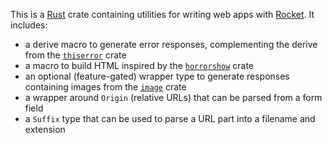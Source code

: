 This is a [Rust](https://rust-lang.org/) crate containing utilities for writing web apps with [Rocket](https://rocket.rs/). It includes:

* a derive macro to generate error responses, complementing the derive from the [`thiserror`](https://docs.rs/thiserorr) crate
* a macro to build HTML inspired by the [`horrorshow`](https://docs.rs/horrorshow) crate
* an optional (feature-gated) wrapper type to generate responses containing images from the [`image`](https://docs.rs/image) crate
* a wrapper around `Origin` (relative URLs) that can be parsed from a form field
* a `Suffix` type that can be used to parse a URL part into a filename and extension
